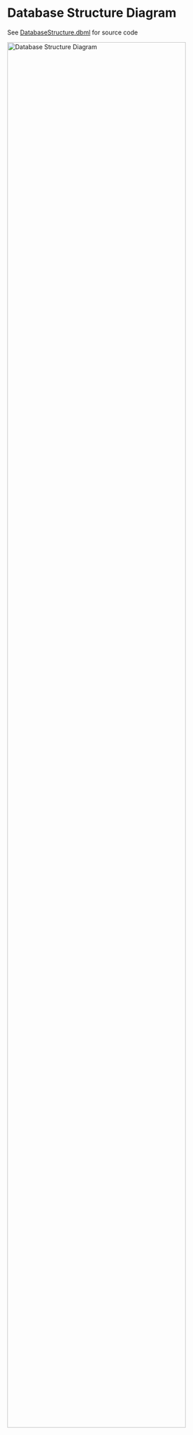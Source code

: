 # Database Structure Diagram

<p>See <a href="https://github.com/wcaine93/Web-Development-Project/blob/main/doc/DatabaseStructure.dbml">DatabaseStructure.dbml</a> for source code</p>
<img width="828" alt="Database Structure Diagram" src="https://github.com/wcaine93/Web-Development-Project/assets/155117794/8cbb817f-7ff6-463e-8a79-c150c019e92d" style="width:90%">
